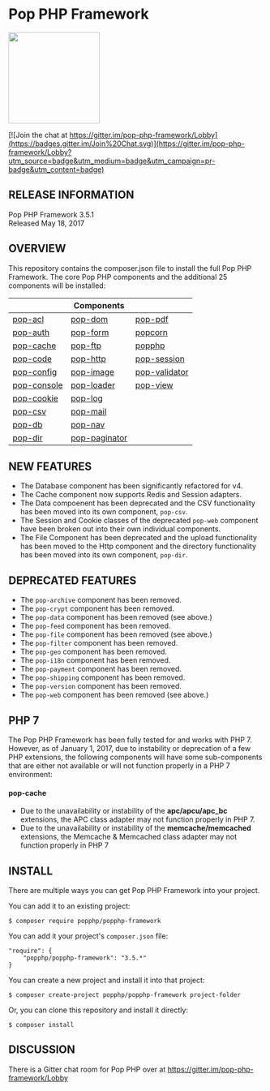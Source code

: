 Pop PHP Framework
=================

<img src="http://www.popphp.org/img/pop-php-logo.png" width="180" height="180" />

[![Join the chat at https://gitter.im/pop-php-framework/Lobby](https://badges.gitter.im/Join%20Chat.svg)](https://gitter.im/pop-php-framework/Lobby?utm_source=badge&utm_medium=badge&utm_campaign=pr-badge&utm_content=badge)

RELEASE INFORMATION
-------------------
Pop PHP Framework 3.5.1  
Released May 18, 2017

OVERVIEW
--------
This repository contains the composer.json file to install the full Pop PHP Framework.
The core Pop PHP components and the additional 25 components will be installed:

|                                                      | Components                                               |                                                          |
|------------------------------------------------------|----------------------------------------------------------|----------------------------------------------------------|
| [pop-acl](https://github.com/popphp/pop-acl)         | [pop-dom](https://github.com/popphp/pop-dom)             | [pop-pdf](https://github.com/popphp/pop-pdf)             |
| [pop-auth](https://github.com/popphp/pop-auth)       | [pop-form](https://github.com/popphp/pop-form)           | [popcorn](https://github.com/popphp/popcorn)             |
| [pop-cache](https://github.com/popphp/pop-cache)     | [pop-ftp](https://github.com/popphp/pop-ftp)             | [popphp](https://github.com/popphp/popphp)               |
| [pop-code](https://github.com/popphp/pop-code)       | [pop-http](https://github.com/popphp/pop-http)           | [pop-session](https://github.com/popphp/pop-session)     |
| [pop-config](https://github.com/popphp/pop-config)   | [pop-image](https://github.com/popphp/pop-image)         | [pop-validator](https://github.com/popphp/pop-validator) |
| [pop-console](https://github.com/popphp/pop-console) | [pop-loader](https://github.com/popphp/pop-loader)       | [pop-view](https://github.com/popphp/pop-view)           |
| [pop-cookie](https://github.com/popphp/pop-cookie)   | [pop-log](https://github.com/popphp/pop-log)             |                                                          |
| [pop-csv](https://github.com/popphp/pop-csv)         | [pop-mail](https://github.com/popphp/pop-mail)           |                                                          |
| [pop-db](https://github.com/popphp/pop-db)           | [pop-nav](https://github.com/popphp/pop-nav)             |                                                          |
| [pop-dir](https://github.com/popphp/pop-dir)         | [pop-paginator](https://github.com/popphp/pop-paginator) |                                                          |


NEW FEATURES
------------

* The Database component has been significantly refactored for v4.
* The Cache component now supports Redis and Session adapters.
* The Data compoenent has been deprecated and the CSV functionality has been moved into its own component, `pop-csv`.
* The Session and Cookie classes of the deprecated `pop-web` component have been broken out into their own individual components.
* The File Component has been deprecated and the upload functionality has been moved to the Http component and the directory
  functionality has been moved into its own component, `pop-dir`.


DEPRECATED FEATURES
-------------------

* The `pop-archive` component has been removed.
* The `pop-crypt` component has been removed.
* The `pop-data` component has been removed (see above.)
* The `pop-feed` component has been removed.
* The `pop-file` component has been removed (see above.)
* The `pop-filter` component has been removed.
* The `pop-geo` component has been removed.
* The `pop-i18n` component has been removed.
* The `pop-payment` component has been removed.
* The `pop-shipping` component has been removed.
* The `pop-version` component has been removed.
* The `pop-web` component has been removed (see above.)


PHP 7
-----

The Pop PHP Framework has been fully tested for and works with PHP 7. However, as of January 1, 2017, due to
instability or deprecation of a few PHP extensions, the following components will have some sub-components
that are either not available or will not function properly in a PHP 7 environment:

#### pop-cache

- Due to the unavailability or instability of the **apc/apcu/apc_bc** extensions, the APC class adapter may not function properly in PHP 7.
- Due to the unavailability or instability of the **memcache/memcached** extensions, the Memcache & Memcached class adapter may not function properly in PHP 7

INSTALL
-------
There are multiple ways you can get Pop PHP Framework into your project.

You can add it to an existing project:

```console
$ composer require popphp/popphp-framework
```

You can add it your project's `composer.json` file:

    "require": {
        "popphp/popphp-framework": "3.5.*"
    }

You can create a new project and install it into that project:

```console
$ composer create-project popphp/popphp-framework project-folder
```

Or, you can clone this repository and install it directly:

```console
$ composer install
```

## DISCUSSION

There is a Gitter chat room for Pop PHP over at https://gitter.im/pop-php-framework/Lobby
